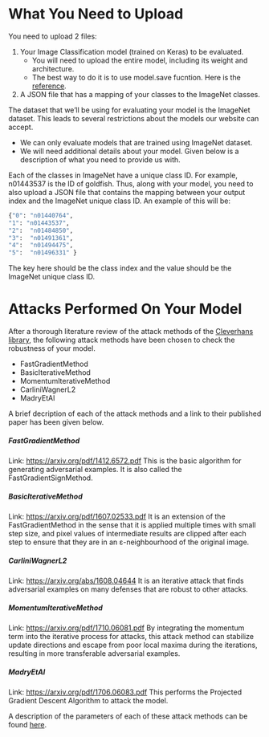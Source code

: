 # What You Need to Upload

You need to upload 2 files:
1. Your Image Classification model (trained on Keras) to be evaluated. 
    - You will need to upload the entire model, including its weight and                architecture. 
    - The best way to do it is to use model.save fucntion. Here is the [reference](https://keras.io/getting-started/faq/#how-can-i-save-a-keras-model).                       
2.  A JSON file that has a mapping of your classes to the ImageNet classes.

The dataset that we’ll be using for evaluating your model is the ImageNet dataset. This leads to several restrictions about the models our website can accept. 

- We can only evaluate models that are trained using ImageNet dataset.
- We will need additional details about your model. Given below is a description of what you need to provide us with.

Each of the classes in ImageNet have a unique class ID. For example, n01443537 is the ID of goldfish. Thus, along with your model, you need to also upload a JSON file that contains the mapping between your output index and the ImageNet unique class ID. An example of this will be:
```sh
{"0": "n01440764",
"1": "n01443537", 
"2":  "n01484850", 
"3":  "n01491361", 
"4":  "n01494475", 
"5":  "n01496331" }
```
The key here should be the class index and the value should be the ImageNet unique class ID.


# Attacks Performed On Your Model

After a thorough literature review of the attack methods of the [Cleverhans library](https://github.com/tensorflow/cleverhans), the following attack methods have been chosen to check the robustness of your model.

  - FastGradientMethod
  - BasicIterativeMethod
  - MomentumIterativeMethod
  - CarliniWagnerL2
  - MadryEtAl 

A brief decription of each of the attack methods and a link to their published paper has been given below.
##### FastGradientMethod
Link: https://arxiv.org/pdf/1412.6572.pdf
This is the basic algorithm for generating adversarial examples. It is also called the FastGradientSignMethod.
##### BasicIterativeMethod
Link: https://arxiv.org/pdf/1607.02533.pdf
It is an extension of the FastGradientMethod in the sense that it is applied multiple times with small step size, and pixel values of intermediate results are clipped after each step to ensure that they are in an ε-neighbourhood of the original image.
##### CarliniWagnerL2
Link: https://arxiv.org/abs/1608.04644
It is an iterative attack that finds adversarial examples on many defenses that are robust to other attacks. 
##### MomentumIterativeMethod
Link: https://arxiv.org/pdf/1710.06081.pdf
By integrating the momentum term into the iterative process for attacks, this attack method can stabilize update directions and escape from poor local maxima during the iterations, resulting in more transferable adversarial examples.
##### MadryEtAl 
Link: https://arxiv.org/pdf/1706.06083.pdf
This performs the Projected Gradient Descent Algorithm to attack the model.

 A description of the parameters of each of these attack methods can be found [here](http://cleverhans.readthedocs.io/en/latest/source/attacks.html).

